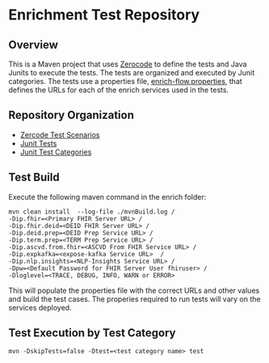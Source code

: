 # Enrichment Test Repository

## Overview
This is a Maven project that uses [Zerocode](https://github.com/authorjapps/zerocode) to define the tests and Java Junits to execute the tests.  The tests are organized and executed by Junit categories.  The tests use a properties file, [enrich-flow.properties](https://github.com/LinuxForHealth/health-patterns/blob/main/enrich/src/test/resources/enrich-flow.properties), that defines the URLs for each of the enrich services used in the tests.

## Repository Organization
- [Zercode Test Scenarios](https://github.com/LinuxForHealth/health-patterns/tree/main/enrich/src/test/resources/scenarios)
- [Junit Tests](https://github.com/LinuxForHealth/health-patterns/tree/main/enrich/src/test/java/tests)
- [Junit Test Categories](https://github.com/LinuxForHealth/health-patterns/tree/main/enrich/src/test/java/categories)


## Test Build

Execute the following maven command in the enrich folder:

```
mvn clean install  --log-file ./mvnBuild.log /
-Dip.fhir=<Primary FHIR Server URL> /
-Dip.fhir.deid=<DEID FHIR Server URL> /
-Dip.deid.prep=<DEID Prep Service URL> /
-Dip.term.prep=<TERM Prep Service URL> /
-Dip.ascvd.from.fhir=<ASCVD From FHIR Service URL> /
-Dip.expkafka=<expose-kafka Service URL>  /
-Dip.nlp.insights=<NLP-Insights Service URL> /
-Dpw=<Default Password for FHIR Server User fhiruser> /
-Dloglevel=<TRACE, DEBUG, INFO, WARN or ERROR>

```
This will populate the properties file with the correct URLs and other values and build the test cases.  The properies required to run tests will vary on the services deployed.

## Test Execution by Test Category

```
mvn -DskipTests=false -Dtest=<test category name> test
```